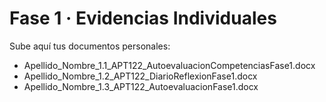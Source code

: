 # Fase 1 · Evidencias Individuales
Sube aquí tus documentos personales:
- Apellido_Nombre_1.1_APT122_AutoevaluacionCompetenciasFase1.docx
- Apellido_Nombre_1.2_APT122_DiarioReflexionFase1.docx
- Apellido_Nombre_1.3_APT122_AutoevaluacionFase1.docx
